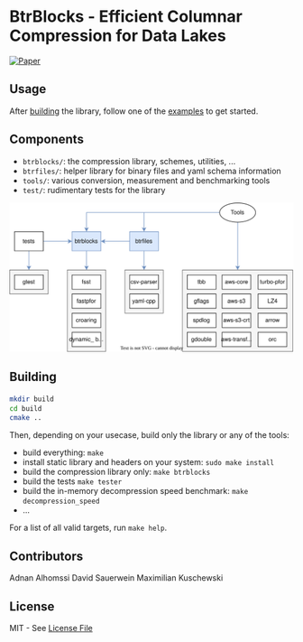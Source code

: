 # BtrBlocks - Efficient Columnar Compression for Data Lakes

[![Paper](https://img.shields.io/badge/paper-SIGMOD%202023-green)](https://bit.ly/btrblocks)

## Usage

After [building](#building) the library, follow one of the [examples](./tools/examples) to get started.

## Components

- `btrblocks/`: the compression library, schemes, utilities, ...
- `btrfiles/`: helper library for binary files and yaml schema information
- `tools/`: various conversion, measurement and benchmarking tools
- `test/`: rudimentary tests for the library

![Dependency Graph](./doc/dependencies.svg)

## Building

``` sh
mkdir build 
cd build
cmake ..
```

Then, depending on your usecase, build only the library or any of the tools:
- build everything: `make`
- install static library and headers on your system: `sudo make install`
- build the compression library only: `make btrblocks`
- build the tests `make tester`
- build the in-memory decompression speed benchmark: `make decompression_speed`
- ...

For a list of all valid targets, run `make help`.

## Contributors

Adnan Alhomssi
David Sauerwein
Maximilian Kuschewski

## License

MIT - See [License File](LICENSE)
